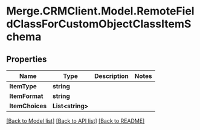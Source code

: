 # Merge.CRMClient.Model.RemoteFieldClassForCustomObjectClassItemSchema

## Properties

Name | Type | Description | Notes
------------ | ------------- | ------------- | -------------
**ItemType** | **string** |  | 
**ItemFormat** | **string** |  | 
**ItemChoices** | **List&lt;string&gt;** |  | 

[[Back to Model list]](../README.md#documentation-for-models) [[Back to API list]](../README.md#documentation-for-api-endpoints) [[Back to README]](../README.md)

